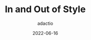 ---
author: adactio
date: 2022-06-16
permalink: false
publisher: cssdayconf
tags:
  - videos
  - css
target_url: https://www.youtube.com/watch?v=CdZZcbZG83o
title: In and Out of Style
---